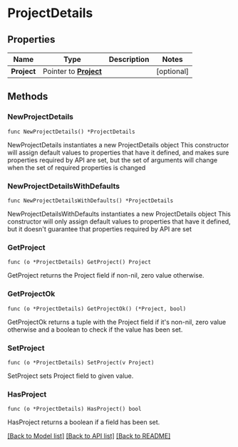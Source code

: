 # ProjectDetails

## Properties

Name | Type | Description | Notes
------------ | ------------- | ------------- | -------------
**Project** | Pointer to [**Project**](Project.md) |  | [optional] 

## Methods

### NewProjectDetails

`func NewProjectDetails() *ProjectDetails`

NewProjectDetails instantiates a new ProjectDetails object
This constructor will assign default values to properties that have it defined,
and makes sure properties required by API are set, but the set of arguments
will change when the set of required properties is changed

### NewProjectDetailsWithDefaults

`func NewProjectDetailsWithDefaults() *ProjectDetails`

NewProjectDetailsWithDefaults instantiates a new ProjectDetails object
This constructor will only assign default values to properties that have it defined,
but it doesn't guarantee that properties required by API are set

### GetProject

`func (o *ProjectDetails) GetProject() Project`

GetProject returns the Project field if non-nil, zero value otherwise.

### GetProjectOk

`func (o *ProjectDetails) GetProjectOk() (*Project, bool)`

GetProjectOk returns a tuple with the Project field if it's non-nil, zero value otherwise
and a boolean to check if the value has been set.

### SetProject

`func (o *ProjectDetails) SetProject(v Project)`

SetProject sets Project field to given value.

### HasProject

`func (o *ProjectDetails) HasProject() bool`

HasProject returns a boolean if a field has been set.


[[Back to Model list]](../README.md#documentation-for-models) [[Back to API list]](../README.md#documentation-for-api-endpoints) [[Back to README]](../README.md)


